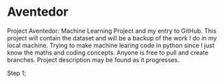 # Aventedor
Project Aventedor: Machine Learning Project and my entry to GitHub.
This project will contain the dataset and will be a backup of the work I do in my local machine.  Trying to make machine learing code in python since I just know the maths and coding concepts.  Anyone is free to pull and create branches.  Project description may be found as it progresses.

Step 1;

